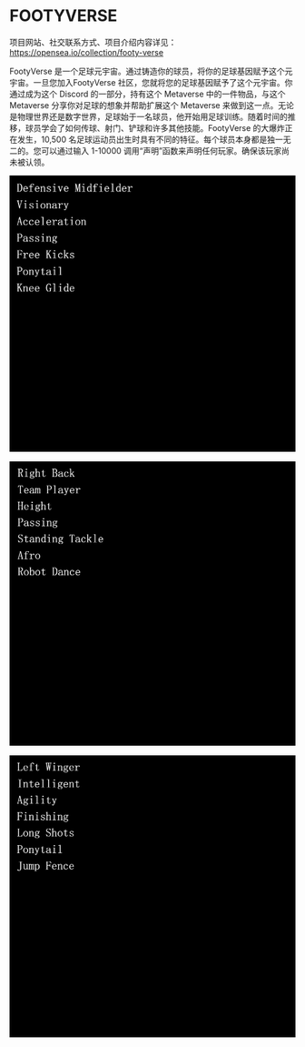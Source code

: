# FOOTYVERSE

项目网站、社交联系方式、项目介绍内容详见：https://opensea.io/collection/footy-verse

FootyVerse 是一个足球元宇宙。通过铸造你的球员，将你的足球基因赋予这个元宇宙。一旦您加入FootyVerse 社区，您就将您的足球基因赋予了这个元宇宙。你通过成为这个 Discord 的一部分，持有这个 Metaverse 中的一件物品，与这个 Metaverse 分享你对足球的想象并帮助扩展这个 Metaverse 来做到这一点。无论是物理世界还是数字世界，足球始于一名球员，他开始用足球训练。随着时间的推移，球员学会了如何传球、射门、铲球和许多其他技能。FootyVerse 的大爆炸正在发生，10,500 名足球运动员出生时具有不同的特征。每个球员本身都是独一无二的。您可以通过输入 1-10000 调用“声明”函数来声明任何玩家。确保该玩家尚未被认领。

![nft](01.png)

![nft](02.png)

![nft](03.png)



